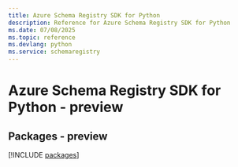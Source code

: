 ```yaml
---
title: Azure Schema Registry SDK for Python
description: Reference for Azure Schema Registry SDK for Python
ms.date: 07/08/2025
ms.topic: reference
ms.devlang: python
ms.service: schemaregistry
---
```

# Azure Schema Registry SDK for Python - preview
## Packages - preview
[!INCLUDE [packages](schema-registry-index.md)]